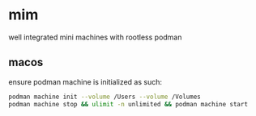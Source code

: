 
# mim

well integrated mini machines with rootless podman

## macos

ensure podman machine is initialized as such:

```sh
podman machine init --volume /Users --volume /Volumes
podman machine stop && ulimit -n unlimited && podman machine start
```
